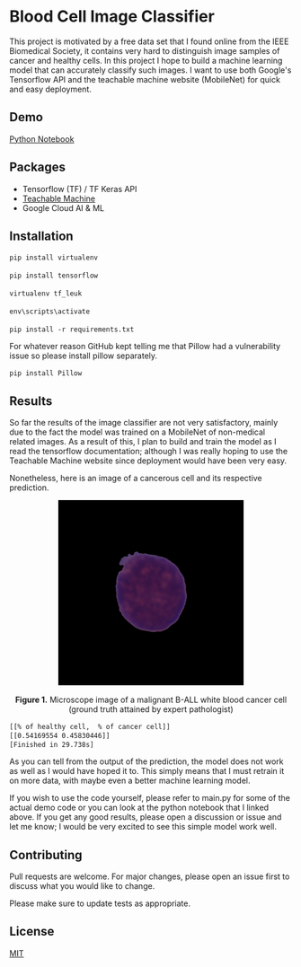 # Blood Cell Image Classifier

This project is motivated by a free data set that I found online from the IEEE Biomedical Society, it contains very hard to distinguish image samples of cancer and healthy cells. In this project I hope to build a machine learning model that can accurately classify such images. I want to use both Google's Tensorflow API and the teachable machine website (MobileNet) for quick and easy deployment.

## Demo
[Python Notebook](https://colab.research.google.com/drive/1_OWkGEKsQ-966SutA3tQFFm2tUMgIHV-)

## Packages
- Tensorflow (TF) / TF Keras API
- [Teachable Machine](https://teachablemachine.withgoogle.com/)
- Google Cloud AI & ML


## Installation

```
pip install virtualenv

pip install tensorflow

virtualenv tf_leuk

env\scripts\activate

pip install -r requirements.txt
```

For whatever reason GitHub kept telling me that Pillow had a vulnerability issue so please install pillow separately.

```
pip install Pillow
```

## Results
So far the results of the image classifier are not very satisfactory, mainly due to the fact the model was trained on a MobileNet of non-medical related images. As a result of this, I plan to build and train the model as I read the tensorflow documentation; although I was really hoping to use the Teachable Machine website since deployment would have been very easy.

Nonetheless, here is an image of a cancerous cell and its respective prediction.

<p align=center>
  <img width="330" height="auto" src='UID_H10_14_1_hem.bmp'>
</p>
<p align=center>
  <b>Figure 1.</b> Microscope image  of a malignant B-ALL white blood cancer cell (ground truth attained by expert pathologist)
</p>

```
[[% of healthy cell,  % of cancer cell]]
[[0.54169554 0.45830446]]
[Finished in 29.738s]
```

As you can tell from the output of the prediction, the model does not work as well as I would have hoped it to. This simply means that I must retrain it on more data, with maybe even a better machine learning model.

If you wish to use the code yourself, please refer to main.py for some of the actual demo code or you can look at the python notebook that I linked above. If you get any good results, please open a discussion or issue and let me know; I would be very excited to see this simple model work well.

## Contributing
Pull requests are welcome. For major changes, please open an issue first to discuss what you would like to change.

Please make sure to update tests as appropriate.

## License
[MIT](https://choosealicense.com/licenses/mit/)

